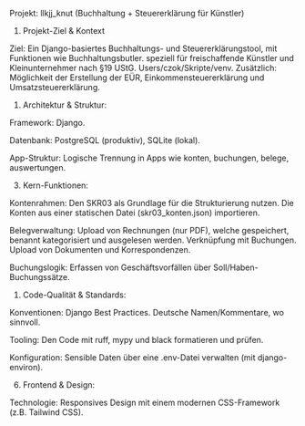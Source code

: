 Projekt: llkjj_knut (Buchhaltung + Steuererklärung für Künstler)

1. Projekt-Ziel & Kontext

Ziel: Ein Django-basiertes Buchhaltungs- und Steuererklärungstool, mit Funktionen wie Buchhaltungsbutler. speziell für freischaffende Künstler und Kleinunternehmer nach §19 UStG. 
Users/czok/Skripte/venv.
Zusätzlich: Möglichkeit der Erstellung der EÜR, Einkommensteuererklärung und Umsatzsteuererklärung.
1. Architektur & Struktur:

Framework: Django.

Datenbank: PostgreSQL (produktiv), SQLite (lokal).

App-Struktur: Logische Trennung in Apps wie konten, buchungen, belege, auswertungen.

3. Kern-Funktionen:

Kontenrahmen: Den SKR03 als Grundlage für die Strukturierung nutzen. Die Konten aus einer statischen Datei (skr03_konten.json) importieren.

Belegverwaltung: Upload von Rechnungen (nur PDF), welche gespeichert, benannt kategorisiert und ausgelesen werden. Verknüpfung mit Buchungen.
Upload von Dokumenten und Korrespondenzen.

Buchungslogik: Erfassen von Geschäftsvorfällen über Soll/Haben-Buchungssätze.

1. Code-Qualität & Standards:

Konventionen: Django Best Practices. Deutsche Namen/Kommentare, wo sinnvoll.

Tooling: Den Code mit ruff, mypy und black formatieren und prüfen.

Konfiguration: Sensible Daten über eine .env-Datei verwalten (mit django-environ).

6. Frontend & Design:

Technologie: Responsives Design mit einem modernen CSS-Framework (z.B. Tailwind CSS).


